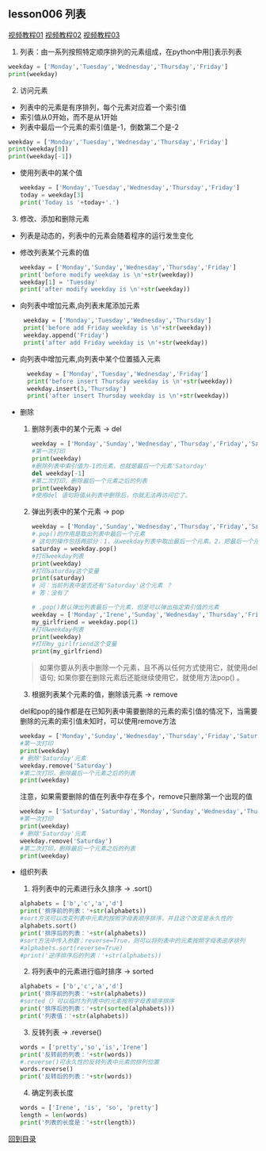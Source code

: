 ## lesson006 列表
<a href="https://www.bilibili.com/video/av31499460" target="_blank">视频教程01</a>
<a href="https://www.bilibili.com/video/av31948638" target="_blank">视频教程02</a>
<a href="https://www.bilibili.com/video/av31950238" target="_blank">视频教程03</a>

1. 列表：由一系列按照特定顺序排列的元素组成，在python中用[]表示列表

```python 
weekday = ['Monday','Tuesday','Wednesday','Thursday','Friday']
print(weekday)
```
2. 访问元素
  - 列表中的元素是有序排列，每个元素对应着一个索引值
  - 索引值从0开始，而不是从1开始
  - 列表中最后一个元素的索引值是-1，倒数第二个是-2
  
   ```python 
   weekday = ['Monday','Tuesday','Wednesday','Thursday','Friday']
   print(weekday[0])
   print(weekday[-1])
   ```
  - 使用列表中的某个值
     ```python 
     weekday = ['Monday','Tuesday','Wednesday','Thursday','Friday']
     today = weekday[3]
     print('Today is '+today+'.')
     ```
3. 修改、添加和删除元素
  - 列表是动态的，列表中的元素会随着程序的运行发生变化
  - 修改列表某个元素的值
     ```python 
     weekday = ['Monday','Sunday','Wednesday','Thursday','Friday']
     print('before modify weekday is \n'+str(weekday))
     weekday[1] = 'Tuesday'
     print('after modify weekday is \n'+str(weekday))
     ```
  - 向列表中增加元素,向列表末尾添加元素
     ```python 
      weekday = ['Monday','Tuesday','Wednesday','Thursday']
      print('before add Friday weekday is \n'+str(weekday))
      weekday.append('Friday')
      print('after add Friday weekday is \n'+str(weekday))
     ```
  - 向列表中增加元素,向列表中某个位置插入元素
    ```python  
      weekday = ['Monday','Tuesday','Wednesday','Friday']
      print('before insert Thursday weekday is \n'+str(weekday))
      weekday.insert(3,'Thursday')
      print('after insert Thursday weekday is \n'+str(weekday))
    
    ```
  - 删除
    1. 删除列表中的某个元素 -> del
        ```python  
        weekday = ['Monday','Sunday','Wednesday','Thursday','Friday','Saturday']
        #第一次打印
        print(weekday)
        #删除列表中索引值为-1的元素，也就是最后一个元素'Saturday'
        del weekday[-1]
        #第二次打印，删除最后一个元素之后的列表
        print(weekday)
        #使用del 语句将值从列表中删除后，你就无法再访问它了。
        ```
      2. 弹出列表中的某个元素 -> pop
          ```python  
          weekday = ['Monday','Sunday','Wednesday','Thursday','Friday','Saturday']
          #.pop()的作用是取出列表中最后一个元素
          # 这句的操作包括两部分：1，从weekday列表中取出最后一个元素。2，把最后一个元素赋值给Saturday这个变量
          saturday = weekday.pop()
          #打印weekday列表
          print(weekday)
          #打印saturday这个变量
          print(saturday)
          # 问：当前列表中是否还有'Saturday'这个元素 ？
          # 答：没有了
          
          # .pop()默认弹出列表最后一个元素，但是可以弹出指定索引值的元素
          weekday = ['Monday','Irene','Sunday','Wednesday','Thursday','Friday']
          my_girlfriend = weekday.pop(1)
          #打印weekday列表
          print(weekday)
          #打印my_girlfriend这个变量
          print(my_girlfriend)
          ```
      > 如果你要从列表中删除一个元素，且不再以任何方式使用它，就使用del 语句;
      如果你要在删除元素后还能继续使用它，就使用方法pop() 。
      3. 根据列表某个元素的值，删除该元素 -> remove
      
      del和pop的操作都是在已知列表中需要删除的元素的索引值的情况下，当需要删除的元素的索引值未知时，可以使用remove方法
        
      ```python       
      weekday = ['Monday','Sunday','Wednesday','Thursday','Friday','Saturday']
      #第一次打印
      print(weekday)
      # 删除'Saturday'元素
      weekday.remove('Saturday')
      #第二次打印，删除最后一个元素之后的列表
      print(weekday)
      ```
     
      注意，如果需要删除的值在列表中存在多个，remove只删除第一个出现的值 
          
      ```python
      weekday = ['Saturday','Saturday','Monday','Sunday','Wednesday','Thursday','Friday','Saturday']
      #第一次打印
      print(weekday)
      # 删除'Saturday'元素
      weekday.remove('Saturday')
      #第二次打印，删除最后一个元素之后的列表
      print(weekday)
      ```
  - 组织列表
    1. 将列表中的元素进行永久排序 -> .sort()
      ```python
      alphabets = ['b','c','a','d']
      print('排序前的列表：'+str(alphabets))
      #sort方法可以改变列表中元素的按照字母表顺序排序，并且这个改变是永久性的
      alphabets.sort()
      print('排序后的列表：'+str(alphabets))
      #sort方法中传入参数：reverse=True，则可以将列表中的元素按照字母表逆序排列
      #alphabets.sort(reverse=True)
      #print('逆序排序后的列表：'+str(alphabets))
      ```
    2. 将列表中的元素进行临时排序 -> sorted
      ```python
      alphabets = ['b','c','a','d']
      print('排序前的列表：'+str(alphabets))
      #sorted（）可以临时为列表中的元素按照字母表顺序排序  
      print('排序后的列表：'+str(sorted(alphabets)))
      print('列表值：'+str(alphabets))
      ```
    3. 反转列表 -> .reverse()
      ```python
      words = ['pretty','so','is','Irene']
      print('反转前的列表：'+str(words))
      #.reverse()可永久性的反转列表中元素的排列位置
      words.reverse()
      print('反转后的列表：'+str(words))
      ```
    4. 确定列表长度
      ```python
      words = ['Irene', 'is', 'so', 'pretty']
      length = len(words)
      print('列表的长度是：'+str(length)) 
      ```   

 [回到目录](https://github.com/EchoZhu/-python/blob/master/README.md)